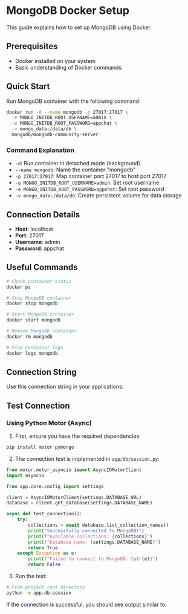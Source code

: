 # MongoDB Docker Setup

This guide explains how to set up MongoDB using Docker.

## Prerequisites

- Docker installed on your system
- Basic understanding of Docker commands

## Quick Start

Run MongoDB container with the following command:

```bash
docker run -d --name mongodb -p 27017:27017 \
  -e MONGO_INITDB_ROOT_USERNAME=admin \
  -e MONGO_INITDB_ROOT_PASSWORD=appchat \
  -v mongo_data:/data/db \
  mongodb/mongodb-community-server
```

### Command Explanation

- `-d`: Run container in detached mode (background)
- `--name mongodb`: Name the container "mongodb"
- `-p 27017:27017`: Map container port 27017 to host port 27017
- `-e MONGO_INITDB_ROOT_USERNAME=admin`: Set root username
- `-e MONGO_INITDB_ROOT_PASSWORD=appchat`: Set root password
- `-v mongo_data:/data/db`: Create persistent volume for data storage

## Connection Details

- **Host**: localhost
- **Port**: 27017
- **Username**: admin
- **Password**: appchat

## Useful Commands

```bash
# Check container status
docker ps

# Stop MongoDB container
docker stop mongodb

# Start MongoDB container
docker start mongodb

# Remove MongoDB container
docker rm mongodb

# View container logs
docker logs mongodb
```

## Connection String

Use this connection string in your applications:

## Test Connection

### Using Python Motor (Async)

1. First, ensure you have the required dependencies:
```bash
pip install motor pymongo
```

2. The connection test is implemented in `app/db/session.py`:
```python
from motor.motor_asyncio import AsyncIOMotorClient
import asyncio

from app.core.config import settings

client = AsyncIOMotorClient(settings.DATABASE_URL)
database = client.get_database(settings.DATABASE_NAME)

async def test_connection():
    try:
        collections = await database.list_collection_names()
        print("Successfully connected to MongoDB!")
        print(f"Available collections: {collections}")
        print(f"Database name: {settings.DATABASE_NAME}")
        return True
    except Exception as e:
        print(f"Failed to connect to MongoDB: {str(e)}")
        return False
```

3. Run the test:
```bash
# From project root directory
python -m app.db.session
```

If the connection is successful, you should see output similar to: